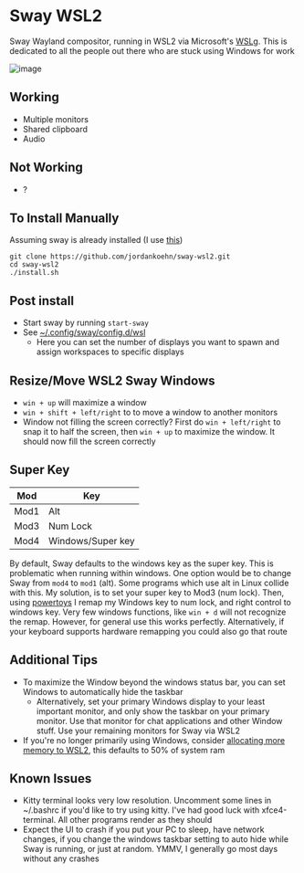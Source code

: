 # Sway WSL2
Sway Wayland compositor, running in WSL2 via Microsoft's [WSLg](https://github.com/microsoft/wslg). This is dedicated to all the people out there who are stuck using Windows for work

![image](https://github.com/user-attachments/assets/96f5bd1a-eb1f-41d0-97c2-5e3b5484748b)

## Working
* Multiple monitors
* Shared clipboard
* Audio

## Not Working
* ?

## To Install Manually

Assuming sway is already installed (I use [this](https://github.com/EndeavourOS-Community-Editions/sway))
``` shell
git clone https://github.com/jordankoehn/sway-wsl2.git
cd sway-wsl2
./install.sh
```

## Post install

* Start sway by running `start-sway`
* See [~/.config/sway/config.d/wsl](./.config/sway/config.d/wsl)
  * Here you can set the number of displays you want to spawn and assign workspaces to specific displays

## Resize/Move WSL2 Sway Windows

* `win + up` will maximize a window
* `win + shift + left/right` to to move a window to another monitors
* Window not filling the screen correctly? First do `win + left/right` to snap it to half the screen, then `win + up` to maximize the window. It should now fill the screen correctly

## Super Key

| Mod | Key |
| --- | --- |
| Mod1 | Alt |
| Mod3 | Num Lock |
| Mod4 | Windows/Super key |

By default, Sway defaults to the windows key as the super key. This is problematic when running within windows. One option would be to change Sway from `mod4` to `mod1` (alt). Some programs which use alt in Linux collide with this. My solution, is to set your super key to Mod3 (num lock). Then, using [powertoys](https://learn.microsoft.com/en-us/windows/powertoys/keyboard-manager
) I remap my Windows key to num lock, and right control to windows key. Very few windows functions, like `win + d` will not recognize the remap. However, for general use this works perfectly. Alternatively, if your keyboard supports hardware remapping you could also go that route

## Additional Tips

* To maximize the Window beyond the windows status bar, you can set Windows to automatically hide the taskbar
  * Alternatively, set your primary Windows display to your least important monitor, and only show the taskbar on your primary monitor. Use that monitor for chat applications and other Window stuff. Use your remaining monitors for Sway via WSL2
* If you're no longer primarily using Windows, consider [allocating more memory to WSL2](https://learn.microsoft.com/en-us/windows/wsl/wsl-config#main-wsl-settings), this defaults to 50% of system ram

## Known Issues

* Kitty terminal looks very low resolution. Uncomment some lines in ~/.bashrc if you'd like to try using kitty. I've had good luck with xfce4-terminal. All other programs render as they should
* Expect the UI to crash if you put your PC to sleep, have network changes, if you change the windows taskbar setting to auto hide while Sway is running, or just at random. YMMV, I generally go most days without any crashes
